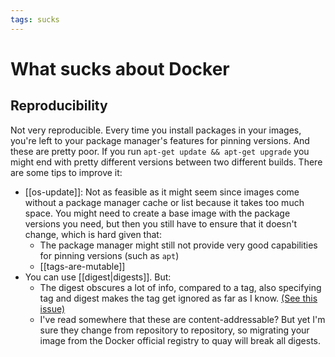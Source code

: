 ```yaml
---
tags: sucks
---
```


# What sucks about Docker

## Reproducibility
Not very reproducible. Every time you install packages in your images, you're left to your package manager's features for pinning versions. And these are pretty poor. If you run `apt-get update && apt-get upgrade` you might end with pretty different versions between two different builds. There are some tips to improve it:

* [[os-update]]: Not as feasible as it might seem since images come without a package manager cache or list because it takes too much space. You might need to create a base image with the package versions you need, but then you still have to ensure that it doesn't change, which is hard given that:
  * The package manager might still not provide very good capabilities for pinning versions (such as `apt`)
  * [[tags-are-mutable]]
* You can use [[digest|digests]]. But:
  * The digest obscures a lot of info, compared to a tag, also  specifying tag and digest makes the tag get ignored as far as I know. [(See this issue)](https://github.com/containers/buildah/issues/1407)
  * I've read somewhere that these are content-addressable? But yet I'm sure they change from repository to repository, so migrating your image from the Docker official registry to quay will break all digests.
